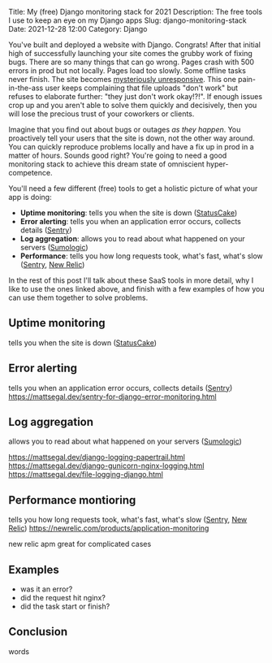 Title: My (free) Django monitoring stack for 2021
Description: The free tools I use to keep an eye on my Django apps
Slug: django-monitoring-stack
Date: 2021-12-28 12:00
Category: Django

You've built and deployed a website with Django. Congrats!
After that initial high of successfully launching your site comes the grubby work of fixing bugs. There are so many things that can go wrong.
Pages crash with 500 errors in prod but not locally. Pages load too slowly. Some offline tasks never finish. The site becomes [mysteriously unresponsive](https://twitter.com/mattdsegal/status/1473462877772136448). This one pain-in-the-ass user keeps complaining that file uploads "don't work"
but refuses to elaborate further: "they just don't work okay!?!". If enough issues crop up and you aren't able to solve them quickly and decisively, then you will lose the precious trust of your coworkers or clients.

Imagine that you find out about bugs or outages _as they happen_. You proactively tell your users that the site is down, not the other way around. You can quickly reproduce problems locally and have a fix up in prod in a matter of hours. Sounds good right? You're going to need a good monitoring stack to achieve this dream state of omniscient hyper-competence.

You'll need a few different (free) tools to get a holistic picture of what your app is doing:

- **Uptime monitoring**: tells you when the site is down ([StatusCake](https://www.statuscake.com/))
- **Error alerting**: tells you when an application error occurs, collects details ([Sentry](https://sentry.io/welcome/))
- **Log aggregation**: allows you to read about what happened on your servers ([Sumologic](https://www.sumologic.com/))
- **Performance**: tells you how long requests took, what's fast, what's slow ([Sentry](tps://sentry.io/welcome/), [New Relic](https://newrelic.com/products/application-monitoring))

In the rest of this post I'll talk about these SaaS tools in more detail, why I like to use the ones linked above, and finish with a few examples of how you can use them together to solve problems.

## Uptime monitoring

tells you when the site is down ([StatusCake](https://www.statuscake.com/))

## Error alerting

tells you when an application error occurs, collects details ([Sentry](https://sentry.io/welcome/))
https://mattsegal.dev/sentry-for-django-error-monitoring.html

## Log aggregation

allows you to read about what happened on your servers ([Sumologic](https://www.sumologic.com/))

https://mattsegal.dev/django-logging-papertrail.html
https://mattsegal.dev/django-gunicorn-nginx-logging.html
https://mattsegal.dev/file-logging-django.html

## Performance montioring

tells you how long requests took, what's fast, what's slow ([Sentry](tps://sentry.io/welcome/), [New Relic](https://newrelic.com/products/application-monitoring))
https://newrelic.com/products/application-monitoring

new relic apm great for complicated cases

## Examples

- was it an error?
- did the request hit nginx?
- did the task start or finish?

## Conclusion

words
